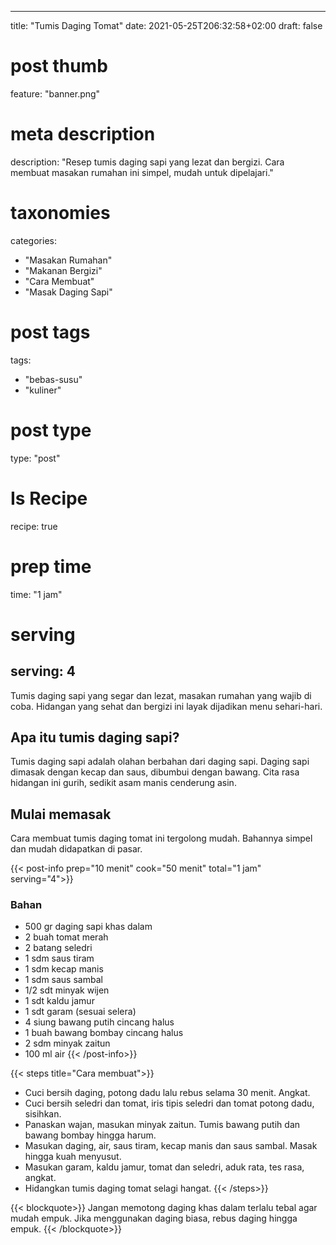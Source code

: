 
---
title: "Tumis Daging Tomat"
date: 2021-05-25T206:32:58+02:00
draft: false

# post thumb
feature: "banner.png"

# meta description
description: "Resep tumis daging sapi yang lezat dan bergizi. Cara membuat masakan rumahan ini simpel, mudah untuk dipelajari."

# taxonomies
categories:
  - "Masakan Rumahan"
  - "Makanan Bergizi"
  - "Cara Membuat"
  - "Masak Daging Sapi"

# post tags
tags:
  - "bebas-susu"
  - "kuliner"

# post type
type: "post"

# Is Recipe
recipe: true

# prep time
time: "1 jam"

# serving
serving: 4
---
Tumis daging sapi yang segar dan lezat, masakan rumahan yang wajib di coba. Hidangan yang sehat dan bergizi ini layak dijadikan menu sehari-hari.

## Apa itu tumis daging sapi?

Tumis daging sapi adalah olahan berbahan dari daging sapi. Daging sapi dimasak dengan kecap dan saus, dibumbui dengan bawang. Cita rasa hidangan ini gurih, sedikit asam manis cenderung asin.

## Mulai memasak

Cara membuat tumis daging tomat ini tergolong mudah. Bahannya simpel dan mudah didapatkan di pasar.

{{< post-info prep="10 menit" cook="50 menit" total="1 jam" serving="4">}}

### Bahan

-   500 gr daging sapi khas dalam
-   2 buah tomat merah
-   2 batang seledri
-   1 sdm saus tiram
-   1 sdm kecap manis
-   1 sdm saus sambal
-   1/2 sdt minyak wijen
-   1 sdt kaldu jamur
-   1 sdt garam (sesuai selera)
-   4 siung bawang putih cincang halus
-   1 buah bawang bombay cincang halus
-   2 sdm minyak zaitun
-   100 ml air
{{< /post-info>}}

{{< steps title="Cara membuat">}}
-   Cuci bersih daging, potong dadu lalu rebus selama 30 menit. Angkat.
-   Cuci bersih seledri dan tomat, iris tipis seledri dan tomat potong dadu, sisihkan.
-   Panaskan wajan, masukan minyak zaitun. Tumis bawang putih dan bawang bombay hingga harum.
-   Masukan daging, air, saus tiram, kecap manis dan saus sambal. Masak hingga kuah menyusut.
-   Masukan garam, kaldu jamur, tomat dan seledri, aduk rata, tes rasa, angkat.
-   Hidangkan tumis daging tomat selagi hangat.
{{< /steps>}}

{{< blockquote>}}
Jangan memotong daging khas dalam terlalu tebal agar mudah empuk. Jika menggunakan daging biasa, rebus daging hingga empuk.
{{< /blockquote>}}